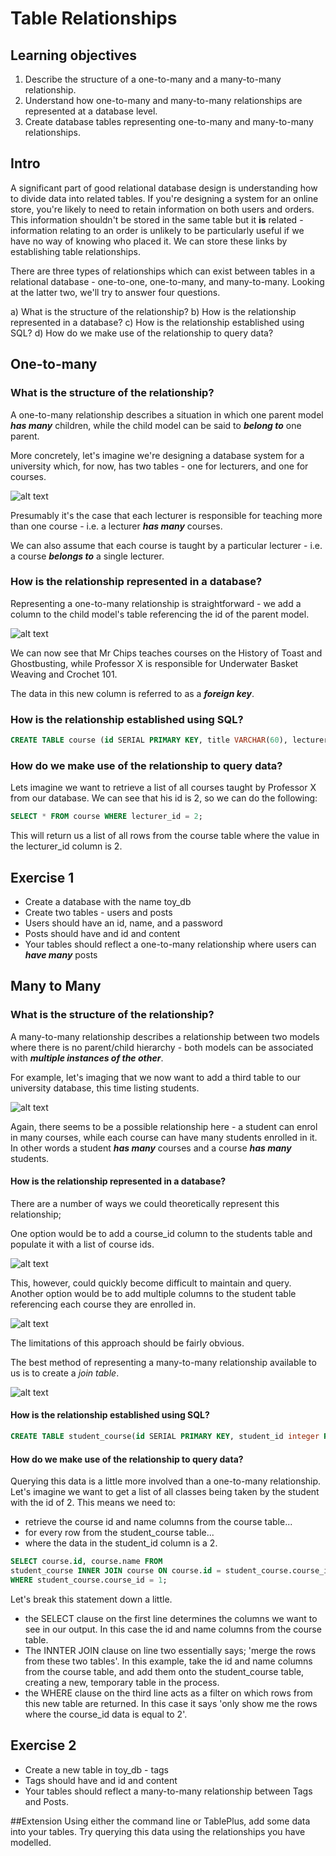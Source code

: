 # Table Relationships

## Learning objectives

1. Describe the structure of a one-to-many and a many-to-many relationship.
2. Understand how one-to-many and many-to-many relationships are represented at a database level.
3. Create database tables representing one-to-many and many-to-many relationships.

## Intro

A significant part of good relational database design is understanding how to divide data into related tables.  If you're designing a system for an online store, you're likely to need to retain information on both users and orders.  This information shouldn't be stored in the same table but it **is** related - information relating to an order is unlikely to be particularly useful if we have no way of knowing who placed it.  We can store these links by establishing table relationships.

There are three types of relationships which can exist between tables in a relational database - one-to-one, one-to-many, and many-to-many.  Looking at the latter two, we'll try to answer four questions.

a) What is the structure of the relationship?
b) How is the relationship represented in a database?
c) How is the relationship established using SQL?
d) How do we make use of the relationship to query data?

## One-to-many
### What is the structure of the relationship?

A one-to-many relationship describes a situation in which one parent model _**has many**_ children, while the child model can be said to _**belong to**_ one parent.

More concretely, let's imagine we're designing a database system for a university which, for now, has two tables - one for lecturers, and one for courses.

![alt text](img/1.png "DB stage 1")

Presumably it's the case that each lecturer is responsible for teaching more than one course - i.e. a lecturer
_**has many**_ courses.

We can also assume that each course is taught by a particular lecturer - i.e. a course _**belongs to**_ a single lecturer.

### How is the relationship represented in a database?

Representing a one-to-many relationship is straightforward - we add a column to the child model's table referencing the id of the parent model.

![alt text](img/2.png "DB stage 2")

We can now see that Mr Chips teaches courses on the History of Toast and Ghostbusting, while Professor X is responsible for Underwater Basket Weaving and Crochet 101.

The data in this new column is referred to as a _**foreign key**_.

### How is the relationship established using SQL?

```sql
CREATE TABLE course (id SERIAL PRIMARY KEY, title VARCHAR(60), lecturer_id integer REFERENCES lecturer(id))
```

### How do we make use of the relationship to query data?

Lets imagine we want to retrieve a list of all courses taught by Professor X from our database.  We can see that his id is 2, so we can do the following:

```sql
SELECT * FROM course WHERE lecturer_id = 2;
```

This will return us a list of all rows from the course table where the value in the lecturer_id column is 2.

## Exercise 1

* Create a database with the name toy_db
* Create two tables - users and posts
* Users should have an id, name, and a password
* Posts should have and id and content
* Your tables should reflect a one-to-many relationship where users can _**have many**_ posts

## Many to Many
### What is the structure of the relationship?

A many-to-many relationship describes a relationship between two models where there is no parent/child hierarchy - both models can be associated with _**multiple instances of the other**_.

For example, let's imaging that we now want to add a third table to our university database, this time listing students.

![alt text](img/3.png "DB stage 3")

Again, there seems to be a possible relationship here - a student can enrol in many courses, while each course can have many students enrolled in it.  In other words a student _**has many**_ courses and a course _**has many**_ students.

#### How is the relationship represented in a database?

There are a number of ways we could theoretically represent this relationship;

One option would be to add a course_id column to the students table and populate it with a list of course ids.

![alt text](img/4.png "DB stage 4")

This, however, could quickly become difficult to maintain and query.  Another option would be to add multiple columns to the student table referencing each course they are enrolled in.

![alt text](img/5.png "DB stage 5")

The limitations of this approach should be fairly obvious.

The best method of representing a many-to-many relationship available to us is to create a *join table*.

![alt text](img/6.png "DB stage 6")

#### How is the relationship established using SQL?

```sql
CREATE TABLE student_course(id SERIAL PRIMARY KEY, student_id integer REFERENCES student(id), class_id integer REFERENCES class(id));
```

#### How do we make use of the relationship to query data?

Querying this data is a little more involved than a one-to-many relationship.  Let's imagine we want to get a list of all classes being taken by the student with the id of 2.  This means we need to:
- retrieve the course id and name columns from the course table...
- for every row from the student_course table...
- where the data in the student_id column is a 2.

```sql
SELECT course.id, course.name FROM
student_course INNER JOIN course ON course.id = student_course.course_id
WHERE student_course.course_id = 1;
```

Let's break this statement down a little.

- the SELECT clause on the first line determines the columns we want to see in our output.  In this case the id and name columns from the course table.
- The INNTER JOIN clause on line two essentially says; 'merge the rows from these two tables'.  In this example, take the id and name columns from the course table, and add them onto the student_course table, creating a new, temporary table in the process.
- the WHERE clause on the third line acts as a filter on which rows from this new table are returned.  In this case it says 'only show me the rows where the course_id data is equal to 2'.

## Exercise 2
* Create a new table in toy_db - tags
* Tags should have and id and content
* Your tables should reflect a many-to-many relationship between Tags and Posts.

##Extension
Using either the command line or TablePlus, add some data into your tables.  Try querying this data using the relationships you have modelled. 
